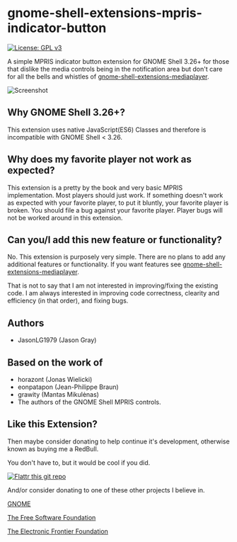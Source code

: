 # gnome-shell-extensions-mpris-indicator-button
[![License: GPL v3](https://img.shields.io/badge/License-GPL%20v3-blue.svg)](https://www.gnu.org/licenses/gpl-3.0)

 A simple MPRIS indicator button extension for GNOME Shell 3.26+ for those that dislike the media controls being in the notification area but don't care for all the bells and whistles of [gnome-shell-extensions-mediaplayer](https://github.com/JasonLG1979/gnome-shell-extensions-mediaplayer).

![Screenshot](https://github.com/JasonLG1979/gnome-shell-extensions-mpris-indicator-button/blob/master/data/Screenshot.png)

## Why GNOME Shell 3.26+?
This extension uses native JavaScript(ES6) Classes and therefore is incompatible with GNOME Shell < 3.26.

## Why does my favorite player not work as expected?
This extension is a pretty by the book and very basic MPRIS implementation. Most players should just work. If something doesn't work as expected with your favorite player, to put it bluntly, your favorite player is broken. You should file a bug against your favorite player. Player bugs will not be worked around in this extension.

## Can you/I add this new feature or functionality?
No. This extension is purposely very simple. There are no plans to add any additional features or functionality. If you want features see [gnome-shell-extensions-mediaplayer](https://github.com/JasonLG1979/gnome-shell-extensions-mediaplayer).

That is not to say that I am not interested in improving/fixing the existing code. I am always interested in improving code correctness, clearity and efficiency (in that order), and fixing bugs.
 
## Authors
  * JasonLG1979 (Jason Gray)

## Based on the work of
* horazont (Jonas Wielicki)
* eonpatapon (Jean-Philippe Braun)
* grawity (Mantas Mikulėnas)
* The authors of the GNOME Shell MPRIS controls.

## Like this Extension?

Then maybe consider donating to help continue it's development, otherwise known as buying me a RedBull.

You don't have to, but it would be cool if you did.

[![Flattr this git repo](https://api.flattr.com/button/flattr-badge-large.png)](https://flattr.com/submit/auto?user_id=JasonLG1979&url=https://github.com/JasonLG1979/gnome-shell-extensions-mpris-indicator-button)

And/or consider donating to one of these other projects I believe in.

[GNOME](https://www.gnome.org/support-gnome/donate/)

[The Free Software Foundation](https://www.fsf.org/about/ways-to-donate/)

[The Electronic Frontier Foundation](https://supporters.eff.org/donate/)
